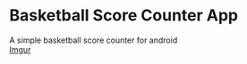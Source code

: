 # Basketball Score Counter App  
A simple basketball score counter for android<br/>
[Imgur](https://i.imgur.com/2pcFJDC.png)
